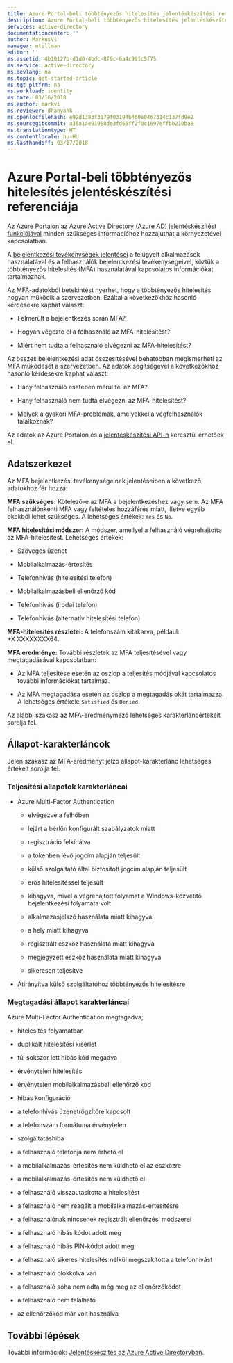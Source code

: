 ```yaml
---
title: Azure Portal-beli többtényezős hitelesítés jelentéskészítési referenciája | Microsoft Docs
description: Azure Portal-beli többtényezős hitelesítés jelentéskészítésével kapcsolatos referenciainformációk
services: active-directory
documentationcenter: ''
author: MarkusVi
manager: mtillman
editor: ''
ms.assetid: 4b18127b-d1d0-4bdc-8f9c-6a4c991c5f75
ms.service: active-directory
ms.devlang: na
ms.topic: get-started-article
ms.tgt_pltfrm: na
ms.workload: identity
ms.date: 03/16/2018
ms.author: markvi
ms.reviewer: dhanyahk
ms.openlocfilehash: e92d1383f3179f03194b460e0467314c137fd9e2
ms.sourcegitcommit: a36a1ae91968de3fd68ff2f0c1697effbb210ba8
ms.translationtype: HT
ms.contentlocale: hu-HU
ms.lasthandoff: 03/17/2018
---
```

# <a name="reference-for-multi-factor-authentication-reporting-in-the-azure-portal"></a>Azure Portal-beli többtényezős hitelesítés jelentéskészítési referenciája

Az [Azure Portalon](https://portal.azure.com) az [Azure Active Directory (Azure AD) jelentéskészítési funkciójával](active-directory-reporting-azure-portal.md) minden szükséges információhoz hozzájuthat a környezetével kapcsolatban.

A [bejelentkezési tevékenységek jelentései](active-directory-reporting-activity-sign-ins.md) a felügyelt alkalmazások használatával és a felhasználók bejelentkezési tevékenységeivel, köztük a többtényezős hitelesítés (MFA) használatával kapcsolatos információkat tartalmaznak. 

Az MFA-adatokból betekintést nyerhet, hogy a többtényezős hitelesítés hogyan működik a szervezetben. Ezáltal a következőkhöz hasonló kérdésekre kaphat választ: 

- Felmerült a bejelentkezés során MFA? 

- Hogyan végezte el a felhasználó az MFA-hitelesítést? 

- Miért nem tudta a felhasználó elvégezni az MFA-hitelesítést?  

Az összes bejelentkezési adat összesítésével behatóbban megismerheti az MFA működését a szervezetben. Az adatok segítségével a következőkhöz hasonló kérdésekre kaphat választ: 

- Hány felhasználó esetében merül fel az MFA?  

- Hány felhasználó nem tudta elvégezni az MFA-hitelesítést? 

- Melyek a gyakori MFA-problémák, amelyekkel a végfelhasználók találkoznak? 


Az adatok az Azure Portalon és a [jelentéskészítési API-n](active-directory-reporting-api-getting-started-azure-portal.md) keresztül érhetőek el. 


## <a name="data-structure"></a>Adatszerkezet


Az MFA bejelentkezési tevékenységeinek jelentéseiben a következő adatokhoz fér hozzá:

**MFA szükséges:** Kötelező-e az MFA a bejelentkezéshez vagy sem. Az MFA felhasználónkénti MFA vagy feltételes hozzáférés miatt, illetve egyéb okokból lehet szükséges. A lehetséges értékek: `Yes` és `No`.

**MFA hitelesítési módszer:** A módszer, amellyel a felhasználó végrehajtotta az MFA-hitelesítést. Lehetséges értékek: 

- Szöveges üzenet 

- Mobilalkalmazás-értesítés 

- Telefonhívás (hitelesítési telefon) 

- Mobilalkalmazásbeli ellenőrző kód 

- Telefonhívás (irodai telefon) 

- Telefonhívás (alternatív hitelesítési telefon) 

**MFA-hitelesítés részletei:** A telefonszám kitakarva, például: +X XXXXXXXX64. 

**MFA eredménye:** További részletek az MFA teljesítésével vagy megtagadásával kapcsolatban:

- Az MFA teljesítése esetén az oszlop a teljesítés módjával kapcsolatos további információkat tartalmaz. 

- Az MFA megtagadása esetén az oszlop a megtagadás okát tartalmazza. A lehetséges értékek: `Satisfied` és `Denied`. 

Az alábbi szakasz az MFA-eredménymező lehetséges karakterláncértékeit sorolja fel.

## <a name="status-strings"></a>Állapot-karakterláncok

Jelen szakasz az MFA-eredményt jelző állapot-karakterlánc lehetséges értékeit sorolja fel.

### <a name="satisfied-status-strings"></a>Teljesítési állapotok karakterláncai


- Azure Multi-Factor Authentication

    - elvégezve a felhőben 

    - lejárt a bérlőn konfigurált szabályzatok miatt 

    - regisztráció felkínálva 

    - a tokenben lévő jogcím alapján teljesült 

    - külső szolgáltató által biztosított jogcím alapján teljesült 

    - erős hitelesítéssel teljesült 

    - kihagyva, mivel a végrehajtott folyamat a Windows-közvetítő bejelentkezési folyamata volt 

    - alkalmazásjelszó használata miatt kihagyva 

    - a hely miatt kihagyva 

    - regisztrált eszköz használata miatt kihagyva 
    
    - megjegyzett eszköz használata miatt kihagyva 

    - sikeresen teljesítve 

- Átirányítva külső szolgáltatóhoz többtényezős hitelesítésre 

 
### <a name="denied-status-strings"></a>Megtagadási állapot karakterláncai

Azure Multi-Factor Authentication megtagadva; 

- hitelesítés folyamatban 

- duplikált hitelesítési kísérlet 

- túl sokszor lett hibás kód megadva 

- érvénytelen hitelesítés 

- érvénytelen mobilalkalmazásbeli ellenőrző kód 

- hibás konfiguráció 

- a telefonhívás üzenetrögzítőre kapcsolt 

- a telefonszám formátuma érvénytelen 

- szolgáltatáshiba 

- a felhasználó telefonja nem érhető el 

- a mobilalkalmazás-értesítés nem küldhető el az eszközre 

- a mobilalkalmazás-értesítés nem küldhető el 

- a felhasználó visszautasította a hitelesítést 

- a felhasználó nem reagált a mobilalkalmazás-értesítésre 

- a felhasználónak nincsenek regisztrált ellenőrzési módszerei 

- a felhasználó hibás kódot adott meg 

- a felhasználó hibás PIN-kódot adott meg 

- a felhasználó sikeres hitelesítés nélkül megszakította a telefonhívást 

- a felhasználó blokkolva van 

- a felhasználó soha nem adta még meg az ellenőrzőkódot 

- a felhasználó nem található 
 
- az ellenőrzőkód már volt használva 



## <a name="next-steps"></a>További lépések

További információk: [Jelentéskészítés az Azure Active Directoryban](active-directory-reporting-azure-portal.md).




























